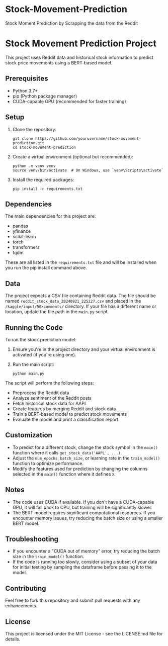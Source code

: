 # Stock-Movement-Prediction
Stock Moment Prediction by Scrapping the data from the Reddit

# Stock Movement Prediction Project

This project uses Reddit data and historical stock information to predict stock price movements using a BERT-based model.

## Prerequisites

- Python 3.7+
- pip (Python package manager)
- CUDA-capable GPU (recommended for faster training)

## Setup

1. Clone the repository:
   ```
   git clone https://github.com/yourusername/stock-movement-prediction.git
   cd stock-movement-prediction
   ```

2. Create a virtual environment (optional but recommended):
   ```
   python -m venv venv
   source venv/bin/activate  # On Windows, use `venv\Scripts\activate`
   ```

3. Install the required packages:
   ```
   pip install -r requirements.txt
   ```

## Dependencies

The main dependencies for this project are:

- pandas
- yfinance
- scikit-learn
- torch
- transformers
- tqdm

These are all listed in the `requirements.txt` file and will be installed when you run the pip install command above.

## Data

The project expects a CSV file containing Reddit data. The file should be named `reddit_stock_data_20240921_225227.csv` and placed in the `/kaggle/input/50kcomments/` directory. If your file has a different name or location, update the file path in the `main.py` script.

## Running the Code

To run the stock prediction model:

1. Ensure you're in the project directory and your virtual environment is activated (if you're using one).

2. Run the main script:
   ```
   python main.py
   ```

The script will perform the following steps:
- Preprocess the Reddit data
- Analyze sentiment of the Reddit posts
- Fetch historical stock data for AAPL
- Create features by merging Reddit and stock data
- Train a BERT-based model to predict stock movements
- Evaluate the model and print a classification report

## Customization

- To predict for a different stock, change the stock symbol in the `main()` function where it calls `get_stock_data('AAPL', ...)`.
- Adjust the `num_epochs`, `batch_size`, or learning rate in the `train_model()` function to optimize performance.
- Modify the features used for prediction by changing the columns selected in the `main()` function where it defines `X`.

## Notes

- The code uses CUDA if available. If you don't have a CUDA-capable GPU, it will fall back to CPU, but training will be significantly slower.
- The BERT model requires significant computational resources. If you encounter memory issues, try reducing the batch size or using a smaller BERT model.

## Troubleshooting

- If you encounter a "CUDA out of memory" error, try reducing the batch size in the `train_model()` function.
- If the code is running too slowly, consider using a subset of your data for initial testing by sampling the dataframe before passing it to the model.

## Contributing

Feel free to fork this repository and submit pull requests with any enhancements.

## License

This project is licensed under the MIT License - see the LICENSE.md file for details.
